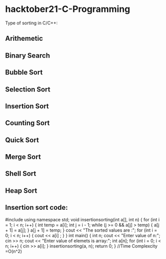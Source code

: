 # hacktober21-C-Programming
Type of sorting in C/C++:
## Arithemetic 
## Binary Search
## Bubble Sort
## Selection Sort
## Insertion Sort
## Counting Sort
## Quick Sort
## Merge Sort
## Shell Sort
## Heap Sort


## Insertion sort code:
#include <iostream>
using namespace std;
void insertionsorting(int a[], int n)
{
    for (int i = 1; i < n; i++)
    {
        int temp = a[i];
        int j = i - 1;
        while (j >= 0 && a[j] > temp)
        {
            a[j + 1] = a[j];
        }
        a[j + 1] = temp;
    }
    cout << "The sorted values are :";
    for (int i = 0; i < n; i++)
    {
        cout << a[i]  ;
    }
}
int main()
{
    int n;
    cout << "Enter value of n:";
    cin >> n;
    cout << "Enter value of elemets is array:";
    int a[n];
    for (int i = 0; i < n; i++)
    {
        cin >> a[i];
    }
    insertionsorting(a, n);
    return 0;
}
//Time Complexcity =O(n^2)
